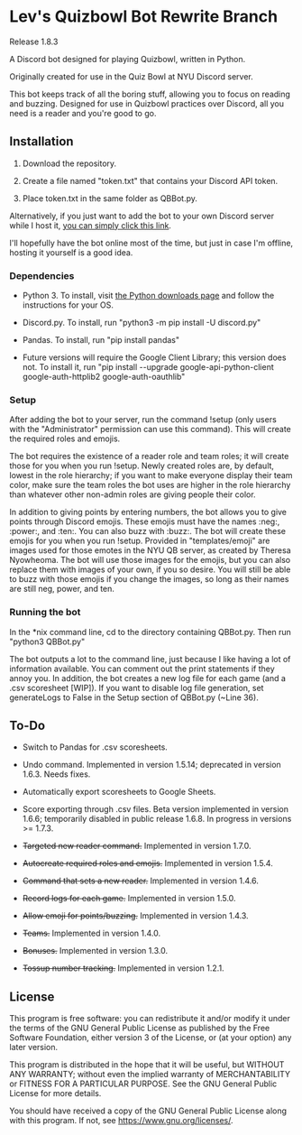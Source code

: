 # Lev's Quizbowl Bot Rewrite Branch

Release 1.8.3

A Discord bot designed for playing Quizbowl, written in Python.

Originally created for use in the Quiz Bowl at NYU Discord server.

This bot keeps track of all the boring stuff, allowing you to focus on reading and buzzing. Designed for use in Quizbowl practices over Discord, all you need is a reader and you're good to go.

## Installation

1. Download the repository.

2. Create a file named "token.txt" that contains your Discord API token.

3. Place token.txt in the same folder as QBBot.py.

Alternatively, if you just want to add the bot to your own Discord 
server while I host it, [you can simply click this link](https://discord.com/api/oauth2/authorize?client_id=776233398954885140&permissions=8&scope=bot).

I'll hopefully have the bot online most of the time, but just in case I'm offline, hosting it
yourself is a good idea.

### Dependencies

* Python 3. To install, visit [the Python downloads page](https://python.org/downloads/) and follow the instructions for your OS.

* Discord.py. To install, run "python3 -m pip install -U discord.py"

* Pandas. To install, run "pip install pandas"

* Future versions will require the Google Client Library; this version does not. To install it, run "pip install --upgrade google-api-python-client google-auth-httplib2 google-auth-oauthlib"

### Setup

After adding the bot to your server, run the command !setup (only users with the "Administrator" permission can use this command). This will create the required roles and emojis.

The bot requires the existence of a reader role and team roles; it will create those for you when you run !setup.
Newly created roles are, by default, lowest in the role hierarchy; if you want to make everyone display their team color, make sure the team roles the bot uses
are higher in the role hierarchy than whatever other non-admin roles are giving people their color.

In addition to giving points by entering numbers, the bot allows you to give points through Discord emojis.
These emojis must have the names :neg:, :power:, and :ten:. You can also buzz with :buzz:.
The bot will create these emojis for you when you run !setup.
Provided in "templates/emoji" are images used for those emotes in the NYU QB server, as created by Theresa Nyowheoma.
The bot will use those images for the emojis, but you can also replace them with images of your own, if you so desire.
You will still be able to buzz with those emojis if you change the images, so long as their names are still neg, power, and ten.

### Running the bot

In the *nix command line, cd to the directory containing QBBot.py. Then run "python3 QBBot.py"

The bot outputs a lot to the command line, just because I like having a lot of information available.
You can comment out the print statements if they annoy you.
In addition, the bot creates a new log file for each game (and a .csv scoresheet [WIP]).
If you want to disable log file generation, set generateLogs to False in the Setup section of QBBot.py (~Line 36).

## To-Do

* Switch to Pandas for .csv scoresheets.

* Undo command. Implemented in version 1.5.14; deprecated in version 1.6.3. Needs fixes.

* Automatically export scoresheets to Google Sheets.

* Score exporting through .csv files. Beta version implemented in version 1.6.6; temporarily disabled in public release 1.6.8. In progress in versions >= 1.7.3.

* <strike>Targeted new reader command.</strike> Implemented in version 1.7.0.

* <strike>Autocreate required roles and emojis.</strike> Implemented in version 1.5.4.

* <strike>Command that sets a new reader.</strike> Implemented in version 1.4.6.

* <strike>Record logs for each game.</strike> Implemented in version 1.5.0.

* <strike>Allow emoji for points/buzzing.</strike> Implemented in version 1.4.3.

* <strike>Teams.</strike> Implemented in version 1.4.0.

* <strike>Bonuses.</strike> Implemented in version 1.3.0.

* <strike>Tossup number tracking.</strike> Implemented in version 1.2.1.

## License
This program is free software: you can redistribute it and/or modify
it under the terms of the GNU General Public License as published by
the Free Software Foundation, either version 3 of the License, or
(at your option) any later version.

This program is distributed in the hope that it will be useful,
but WITHOUT ANY WARRANTY; without even the implied warranty of
MERCHANTABILITY or FITNESS FOR A PARTICULAR PURPOSE.  See the
GNU General Public License for more details.

You should have received a copy of the GNU General Public License
along with this program.  If not, see <https://www.gnu.org/licenses/>.
